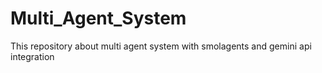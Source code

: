 # Multi_Agent_System
This repository about multi agent system with smolagents and gemini api integration
